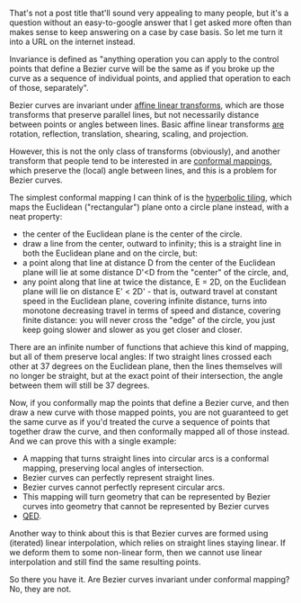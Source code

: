 That's not a post title that'll sound very appealing to many people, but it's a question without an easy-to-google answer that I get asked more often than makes sense to keep answering on a case by case basis. So let me turn it into a URL on the internet instead.

Invariance is defined as "anything operation you can apply to the control points that define a Bezier curve will be the same as if you broke up the curve as a  sequence of individual points, and applied that operation to each of those, separately".

Bezier curves are invariant under [affine linear transforms](https://en.wikipedia.org/wiki/Affine_transformation), which are those transforms that preserve parallel lines, but not necessarily distance between points or angles between lines. Basic affine linear transforms [are](https://en.wikipedia.org/wiki/Linear_map#Examples_of_linear_transformation_matrices) rotation, reflection, translation, shearing, scaling, and projection.

However, this is not the only class of transforms (obviously), and another transform that people tend to be interested in are [conformal mappings](https://en.wikipedia.org/wiki/Conformal_map), which preserve the (local) angle between lines, and this is a problem for Bezier curves.

The simplest conformal mapping I can think of is the [hyperbolic tiling](https://en.wikipedia.org/wiki/Uniform_tilings_in_hyperbolic_plane), which maps the Euclidean ("rectangular") plane onto a circle plane instead, with a neat property:

- the center of the Euclidean plane is the center of the circle.
- draw a line from the center, outward to infinity; this is a straight line in both the Euclidean plane and on the circle, but:
- a point along that line at distance D from the center of the Euclidean plane will lie at some distance D'<D from the "center" of the circle, and,
- any point along that line at twice the distance, E = 2D, on the Euclidean plane will lie on distance E' < 2D' - that is, outward travel at constant speed in the Euclidean plane, covering infinite distance, turns into monotone decreasing travel in terms of speed and distance, covering finite distance: you will never cross the "edge" of the circle, you just keep going slower and slower as you get closer and closer.

There are an infinite number of functions that achieve this kind of mapping, but all of them preserve local angles: If two straight lines crossed each other at 37 degrees on the Euclidean plane, then the lines themselves will no longer be straight, but at the exact point of their intersection, the angle between them will still be 37 degrees.

Now, if you conformally map  the points that define a Bezier curve, and then draw a new curve with those mapped points, you are not guaranteed to get the same curve as if you'd treated the curve a sequence of points that together draw the curve, and then conformally mapped all of those instead. And we can prove this with a single example:

- A mapping that turns straight lines into circular arcs is a conformal mapping, preserving local angles of intersection.
- Bezier curves can perfectly represent straight lines.
- Bezier curves cannot perfectly represent circular arcs.
- This mapping will turn geometry that can be represented by Bezier curves into geometry that cannot be represented by Bezier curves
- [QED](https://en.wikipedia.org/wiki/Q.E.D.).

Another way to think about this is that Bezier curves are formed using (iterated) linear interpolation, which relies on straight lines staying linear. If we deform them to some non-linear form, then we cannot use linear interpolation and still find the same resulting points.

So there you have it. Are Bezier curves invariant under conformal mapping? No, they are not.